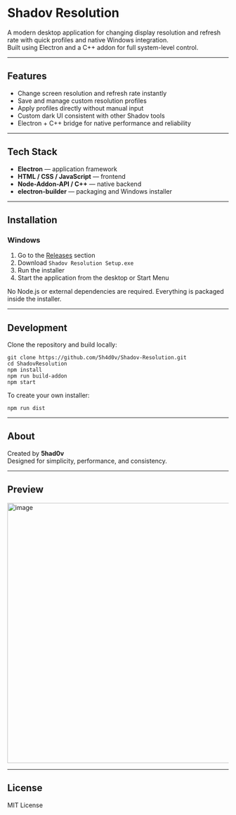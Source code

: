 # Shadov Resolution

A modern desktop application for changing display resolution and refresh rate with quick profiles and native Windows integration.  
Built using Electron and a C++ addon for full system-level control.

---

## Features

- Change screen resolution and refresh rate instantly
- Save and manage custom resolution profiles
- Apply profiles directly without manual input
- Custom dark UI consistent with other Shadov tools
- Electron + C++ bridge for native performance and reliability

---

## Tech Stack

- **Electron** — application framework
- **HTML / CSS / JavaScript** — frontend
- **Node-Addon-API / C++** — native backend
- **electron-builder** — packaging and Windows installer

---

## Installation

### Windows

1. Go to the [Releases](../../releases) section
2. Download `Shadov Resolution Setup.exe`
3. Run the installer
4. Start the application from the desktop or Start Menu

No Node.js or external dependencies are required. Everything is packaged inside the installer.

---

## Development

Clone the repository and build locally:

```
git clone https://github.com/5h4d0v/Shadov-Resolution.git
cd ShadovResolution
npm install
npm run build-addon
npm start
```

To create your own installer:

```
npm run dist
```

---

## About

Created by **5had0v**  
Designed for simplicity, performance, and consistency.

---

## Preview

<img width="896" height="591" alt="image" src="https://github.com/user-attachments/assets/6cbf6280-4eb3-44bb-b17a-eac878d121db" />

---

## License

MIT License
